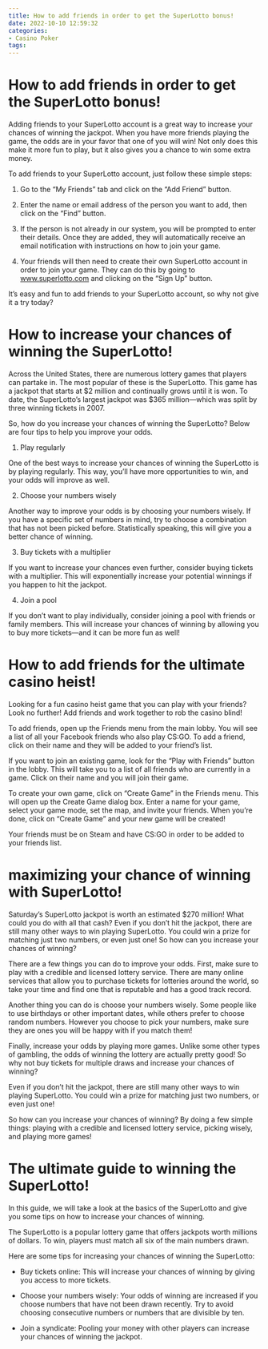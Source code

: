 ```yaml
---
title: How to add friends in order to get the SuperLotto bonus!
date: 2022-10-10 12:59:32
categories:
- Casino Poker
tags:
---
```



#  How to add friends in order to get the SuperLotto bonus!

Adding friends to your SuperLotto account is a great way to increase your chances of winning the jackpot. When you have more friends playing the game, the odds are in your favor that one of you will win! Not only does this make it more fun to play, but it also gives you a chance to win some extra money.

To add friends to your SuperLotto account, just follow these simple steps:

1) Go to the “My Friends” tab and click on the “Add Friend” button.

2) Enter the name or email address of the person you want to add, then click on the “Find” button.

3) If the person is not already in our system, you will be prompted to enter their details. Once they are added, they will automatically receive an email notification with instructions on how to join your game.

4) Your friends will then need to create their own SuperLotto account in order to join your game. They can do this by going to www.superlotto.com and clicking on the “Sign Up” button.

It’s easy and fun to add friends to your SuperLotto account, so why not give it a try today?

#  How to increase your chances of winning the SuperLotto!

Across the United States, there are numerous lottery games that players can partake in. The most popular of these is the SuperLotto. This game has a jackpot that starts at $2 million and continually grows until it is won. To date, the SuperLotto’s largest jackpot was $365 million—which was split by three winning tickets in 2007.

So, how do you increase your chances of winning the SuperLotto? Below are four tips to help you improve your odds.

1) Play regularly

One of the best ways to increase your chances of winning the SuperLotto is by playing regularly. This way, you’ll have more opportunities to win, and your odds will improve as well.

2) Choose your numbers wisely

Another way to improve your odds is by choosing your numbers wisely. If you have a specific set of numbers in mind, try to choose a combination that has not been picked before. Statistically speaking, this will give you a better chance of winning.

3) Buy tickets with a multiplier

If you want to increase your chances even further, consider buying tickets with a multiplier. This will exponentially increase your potential winnings if you happen to hit the jackpot.

4) Join a pool

If you don’t want to play individually, consider joining a pool with friends or family members. This will increase your chances of winning by allowing you to buy more tickets—and it can be more fun as well!

#  How to add friends for the ultimate casino heist!

Looking for a fun casino heist game that you can play with your friends? Look no further! Add friends and work together to rob the casino blind!

To add friends, open up the Friends menu from the main lobby. You will see a list of all your Facebook friends who also play CS:GO. To add a friend, click on their name and they will be added to your friend’s list.

If you want to join an existing game, look for the “Play with Friends” button in the lobby. This will take you to a list of all friends who are currently in a game. Click on their name and you will join their game.

To create your own game, click on “Create Game” in the Friends menu. This will open up the Create Game dialog box. Enter a name for your game, select your game mode, set the map, and invite your friends. When you’re done, click on “Create Game” and your new game will be created!

Your friends must be on Steam and have CS:GO in order to be added to your friends list.

#   maximizing your chance of winning with SuperLotto! 
Saturday’s SuperLotto jackpot is worth an estimated $270 million! What could you do with all that cash? 
Even if you don’t hit the jackpot, there are still many other ways to win playing SuperLotto. You could win a prize for matching just two numbers, or even just one! So how can you increase your chances of winning?

There are a few things you can do to improve your odds. First, make sure to play with a credible and licensed lottery service. There are many online services that allow you to purchase tickets for lotteries around the world, so take your time and find one that is reputable and has a good track record.

Another thing you can do is choose your numbers wisely. Some people like to use birthdays or other important dates, while others prefer to choose random numbers. However you choose to pick your numbers, make sure they are ones you will be happy with if you match them!

Finally, increase your odds by playing more games. Unlike some other types of gambling, the odds of winning the lottery are actually pretty good! So why not buy tickets for multiple draws and increase your chances of winning?

Even if you don’t hit the jackpot, there are still many other ways to win playing SuperLotto. You could win a prize for matching just two numbers, or even just one!

So how can you increase your chances of winning? By doing a few simple things: playing with a credible and licensed lottery service, picking wisely, and playing more games!

#  The ultimate guide to winning the SuperLotto!

In this guide, we will take a look at the basics of the SuperLotto and give you some tips on how to increase your chances of winning.

The SuperLotto is a popular lottery game that offers jackpots worth millions of dollars. To win, players must match all six of the main numbers drawn.

Here are some tips for increasing your chances of winning the SuperLotto:

- Buy tickets online: This will increase your chances of winning by giving you access to more tickets.

- Choose your numbers wisely: Your odds of winning are increased if you choose numbers that have not been drawn recently. Try to avoid choosing consecutive numbers or numbers that are divisible by ten.

- Join a syndicate: Pooling your money with other players can increase your chances of winning the jackpot.